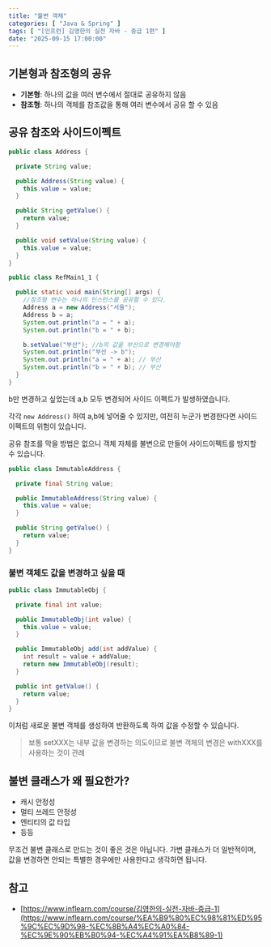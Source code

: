 ```yaml
---
title: "불변 객체"
categories: [ "Java & Spring" ]
tags: [ "[인프런] 김영한의 실전 자바 - 중급 1편" ]
date: "2025-09-15 17:00:00"
---
```


## 기본형과 참조형의 공유

- **기본형**: 하나의 값을 여러 변수에서 절대로 공유하지 않음
- **참조형**: 하나의 객체를 참조값을 통해 여러 변수에서 공유 할 수 있음

## 공유 참조와 사이드이펙트

```java
public class Address {

  private String value;

  public Address(String value) {
    this.value = value;
  }

  public String getValue() {
    return value;
  }

  public void setValue(String value) {
    this.value = value;
  }
}
```

```java
public class RefMain1_1 {

  public static void main(String[] args) {
    //참조형 변수는 하나의 인스턴스를 공유할 수 있다.
    Address a = new Address("서울");
    Address b = a;
    System.out.println("a = " + a);
    System.out.println("b = " + b);

    b.setValue("부산"); //b의 값을 부산으로 변경해야함
    System.out.println("부산 -> b");
    System.out.println("a = " + a); // 부산
    System.out.println("b = " + b); // 부산
  }
}
```

b만 변경하고 싶었는데 a,b 모두 변경되어 사이드 이펙트가 발생하였습니다.

각각 `new Address()` 하여 a,b에 넣어줄 수 있지만, 여전히 누군가 변경한다면 사이드 이펙트의 위험이 있습니다.

공유 참조를 막을 방법은 없으니 객체 자체를 불변으로 만들어 사이드이펙트를 방지할 수 있습니다.

```java
public class ImmutableAddress {

  private final String value;

  public ImmutableAddress(String value) {
    this.value = value;
  }

  public String getValue() {
    return value;
  }
}
```

### 불변 객체도 값을 변경하고 싶을 때

```java
public class ImmutableObj {

  private final int value;

  public ImmutableObj(int value) {
    this.value = value;
  }

  public ImmutableObj add(int addValue) {
    int result = value + addValue;
    return new ImmutableObj(result);
  }

  public int getValue() {
    return value;
  }
}
```

이처럼 새로운 불변 객체를 생성하여 반환하도록 하여 값을 수정할 수 있습니다.

> 보통 setXXX는 내부 값을 변경하는 의도이므로 불변 객체의 변경은 withXXX를 사용하는 것이 관례

## 불변 클래스가 왜 필요한가?

- 캐시 안정성
- 멀티 쓰레드 안정성
- 엔티티의 값 타입
- 등등

무조건 불변 클래스로 만드는 것이 좋은 것은 아닙니다. 가변 클래스가 더 일반적이며, 값을 변경하면 안되는 특별한 경우에만 사용한다고 생각하면 됩니다.

## 참고

- [https://www.inflearn.com/course/김영한의-실전-자바-중급-1](https://www.inflearn.com/course/%EA%B9%80%EC%98%81%ED%95%9C%EC%9D%98-%EC%8B%A4%EC%A0%84-%EC%9E%90%EB%B0%94-%EC%A4%91%EA%B8%89-1)
